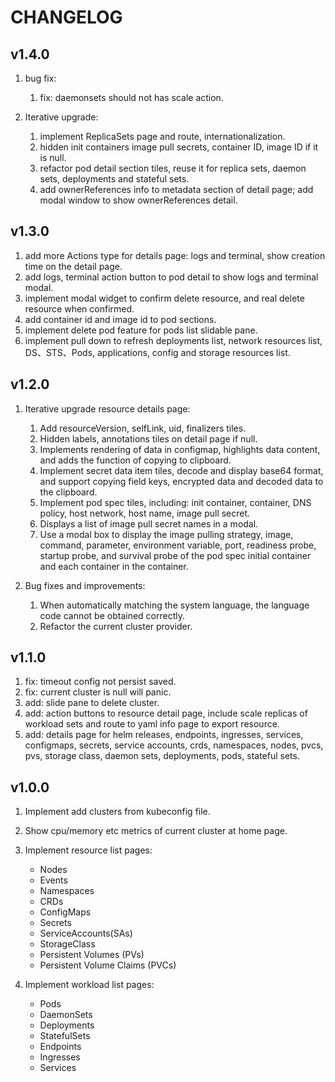 # CHANGELOG

## v1.4.0
1. bug fix:
	1. fix: daemonsets should not has scale action.

2. Iterative upgrade:
	1. implement ReplicaSets page and route, internationalization.
	2. hidden init containers image pull secrets, container ID, image ID if it is null.
	3. refactor pod detail section tiles, reuse it for replica sets, daemon sets, deployments and stateful sets.
	4. add ownerReferences info to metadata section of detail page; add modal window to show ownerReferences detail.

## v1.3.0
1. add more Actions type for details page: logs and terminal, show creation time on the detail page.
2. add logs, terminal action button to pod detail to show logs and terminal modal.
3. implement modal widget to confirm delete resource, and real delete resource when confirmed.
4. add container id and image id to pod sections.
5. implement delete pod feature for pods list slidable pane.
6. implement pull down to refresh deployments list, network resources list, DS、STS、Pods, applications, config and storage resources list.

## v1.2.0
1. Iterative upgrade resource details page:
	1. Add resourceVersion, selfLink, uid, finalizers tiles.
	2. Hidden labels, annotations tiles on detail page if null.
	3. Implements rendering of data in configmap, highlights data content, and adds the function of copying to clipboard.
	4. Implement secret data item tiles, decode and display base64 format, and support copying field keys, encrypted data and decoded data to the clipboard.
	5. Implement pod spec tiles, including: init container, container, DNS policy, host network, host name, image pull secret.
	6. Displays a list of image pull secret names in a modal.
	7. Use a modal box to display the image pulling strategy, image, command, parameter, environment variable, port, readiness probe, startup probe, and survival probe of the pod spec initial container and each container in the container.

2. Bug fixes and improvements:
	1. When automatically matching the system language, the language code cannot be obtained correctly.
	2. Refactor the current cluster provider.

## v1.1.0
1. fix: timeout config not persist saved.
2. fix: current cluster is null will panic.
3. add: slide pane to delete cluster.
4. add: action buttons to resource detail page, include scale replicas of workload sets and route to yaml info page to export resource.
5. add: details page for helm releases, endpoints, ingresses, services, configmaps, secrets, service accounts, crds, namespaces, nodes, pvcs, pvs, storage class, daemon sets, deployments, pods, stateful sets.


## v1.0.0
1. Implement add clusters from kubeconfig file.
2. Show cpu/memory etc metrics of current cluster at home page.
3. Implement resource list pages:
   - Nodes
   - Events
   - Namespaces
   - CRDs
   - ConfigMaps
   - Secrets
   - ServiceAccounts(SAs)
   - StorageClass
   - Persistent Volumes (PVs)
   - Persistent Volume Claims (PVCs)

4. Implement workload list pages:
   - Pods
   - DaemonSets
   - Deployments
   - StatefulSets
   - Endpoints
   - Ingresses
   - Services